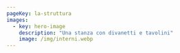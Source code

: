```yaml
---
pageKey: la-struttura
images:
  - key: hero-image
    description: "Una stanza con divanetti e tavolini"
    image: /img/interni.webp
---
```

